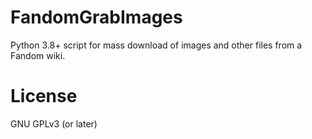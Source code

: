 # FandomGrabImages
Python 3.8+ script for mass download of images and other files from a Fandom wiki.

# License
GNU GPLv3 (or later)